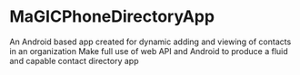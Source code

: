 # MaGICPhoneDirectoryApp
An Android based app created for dynamic adding and viewing of contacts in an organization
Make full use of web API and Android to produce a fluid and capable contact directory app

